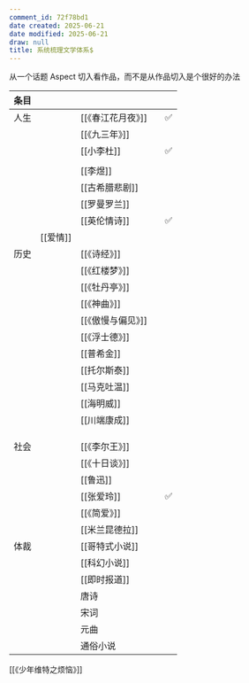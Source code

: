 ```yaml
---
comment_id: 72f78bd1
date created: 2025-06-21
date modified: 2025-06-21
draw: null
title: 系统梳理文学体系$
---
```

从一个话题 Aspect 切入看作品，而不是从作品切入是个很好的办法

| 条目  |        |             |     |     |
|:-- |:----- | ----------- |:-- | --- |
| 人生  |        | [[《春江花月夜》]] |     | ✅   |
|     |        | [[《九三年》]]   |     |     |
|     |        | [[小李杜]]     |     | ✅   |
|     |        |             |     |     |
|     |        | [[李煜]]      |     |     |
|     |        | [[古希腊悲剧]]   |     |     |
|     |        | [[罗曼罗兰]]    |     |     |
|     |        | [[英伦情诗]]    |     | ✅   |
|     | [[爱情]] |             |     |     |
| 历史  |        | [[《诗经》]]    |     |     |
|     |        | [[《红楼梦》]]   |     |     |
|     |        | [[《牡丹亭》]]   |     |     |
|     |        | [[《神曲》]]    |     |     |
|     |        | [[《傲慢与偏见》]] |     |     |
|     |        | [[《浮士德》]]   |     |     |
|     |        | [[普希金]]     |     |     |
|     |        | [[托尔斯泰]]    |     |     |
|     |        | [[马克吐温]]    |     |     |
|     |        | [[海明威]]     |     |     |
|     |        | [[川端康成]]    |     |     |
|     |        |             |     |     |
|     |        |             |     |     |
|     |        |             |     |     |
| 社会  |        | [[《李尔王》]]   |     |     |
|     |        | [[《十日谈》]]   |     |     |
|     |        | [[鲁迅]]      |     |     |
|     |        | [[张爱玲]]     |     | ✅   |
|     |        | [[《简爱》]]    |     |     |
|     |        | [[米兰昆德拉]]   |     |     |
| 体裁  |        | [[哥特式小说]]   |     |     |
|     |        | [[科幻小说]]    |     |     |
|     |        | [[即时报道]]    |     |     |
|     |        | 唐诗          |     |     |
|     |        | 宋词          |     |     |
|     |        | 元曲          |     |     |
|     |        | 通俗小说        |     |     |

[[《少年维特之烦恼》]]
